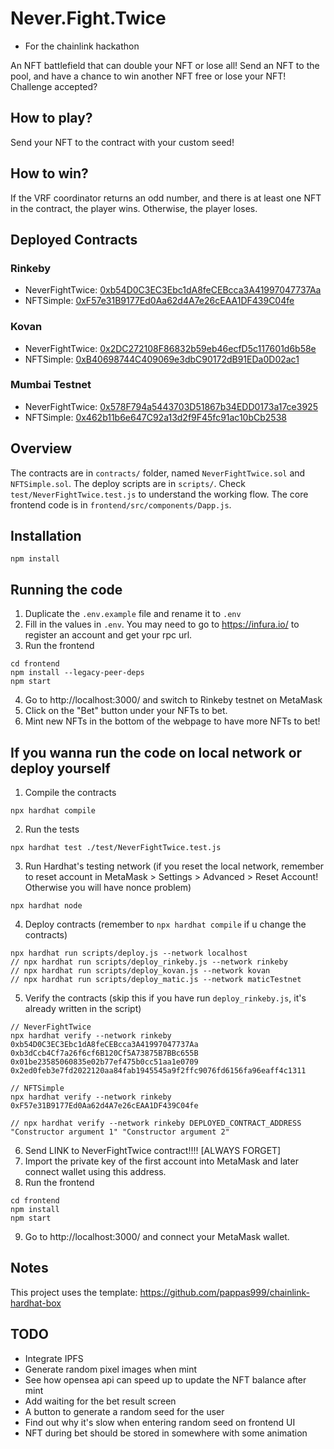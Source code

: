 # Never.Fight.Twice
* For the chainlink hackathon

An NFT battlefield that can double your NFT or lose all!
Send an NFT to the pool, and have a chance to win another NFT free or lose your NFT!
Challenge accepted?

## How to play?
Send your NFT to the contract with your custom seed!

## How to win?
If the VRF coordinator returns an odd number, and there is at least one NFT in the contract, the player wins. Otherwise, the player loses.

## Deployed Contracts
### Rinkeby
- NeverFightTwice: [0xb54D0C3EC3Ebc1dA8feCEBcca3A41997047737Aa](https://rinkeby.etherscan.io/address/0xb54D0C3EC3Ebc1dA8feCEBcca3A41997047737Aa#code)
- NFTSimple: [0xF57e31B9177Ed0Aa62d4A7e26cEAA1DF439C04fe](https://rinkeby.etherscan.io/address/0xF57e31B9177Ed0Aa62d4A7e26cEAA1DF439C04fe#code)

### Kovan
- NeverFightTwice: [0x2DC272108F86832b59eb46ecfD5c117601d6b58e](https://kovan.etherscan.io/address/0x2DC272108F86832b59eb46ecfD5c117601d6b58e#code)
- NFTSimple: [0xB40698744C409069e3dbC90172dB91EDa0D02ac1](https://kovan.etherscan.io/address/0xB40698744C409069e3dbC90172dB91EDa0D02ac1#code)

### Mumbai Testnet
- NeverFightTwice: [0x578F794a5443703D51867b34EDD0173a17ce3925](https://explorer-mumbai.maticvigil.com/address/0x578F794a5443703D51867b34EDD0173a17ce3925)
- NFTSimple: [0x462b11b6e647C92a13d2f9F45fc91ac10bCb2538](https://explorer-mumbai.maticvigil.com/address/0x462b11b6e647C92a13d2f9F45fc91ac10bCb2538)

## Overview
The contracts are in `contracts/` folder, named `NeverFightTwice.sol` and `NFTSimple.sol`. The deploy scripts are in `scripts/`. Check `test/NeverFightTwice.test.js` to understand the working flow. The core frontend code is in `frontend/src/components/Dapp.js`.

## Installation
```
npm install 
```

## Running the code
1. Duplicate the `.env.example` file and rename it to `.env`
2. Fill in the values in `.env`. You may need to go to https://infura.io/ to register an account and get your rpc url.
3. Run the frontend
```
cd frontend
npm install --legacy-peer-deps
npm start
```
4. Go to http://localhost:3000/ and switch to Rinkeby testnet on MetaMask
5. Click on the "Bet" button under your NFTs to bet.
6. Mint new NFTs in the bottom of the webpage to have more NFTs to bet!

## If you wanna run the code on local network or deploy yourself
1. Compile the contracts
```
npx hardhat compile
```
2. Run the tests
```
npx hardhat test ./test/NeverFightTwice.test.js
```
3. Run Hardhat's testing network (if you reset the local network, remember to reset account in MetaMask > Settings > Advanced > Reset Account! Otherwise you will have nonce problem)
```
npx hardhat node
```
4. Deploy contracts (remember to `npx hardhat compile` if u change the contracts)
```
npx hardhat run scripts/deploy.js --network localhost
// npx hardhat run scripts/deploy_rinkeby.js --network rinkeby
// npx hardhat run scripts/deploy_kovan.js --network kovan
// npx hardhat run scripts/deploy_matic.js --network maticTestnet
```
5. Verify the contracts (skip this if you have run `deploy_rinkeby.js`, it's already written in the script)
```
// NeverFightTwice
npx hardhat verify --network rinkeby 0xb54D0C3EC3Ebc1dA8feCEBcca3A41997047737Aa 0xb3dCcb4Cf7a26f6cf6B120Cf5A73875B7BBc655B 0x01be23585060835e02b77ef475b0cc51aa1e0709 0x2ed0feb3e7fd2022120aa84fab1945545a9f2ffc9076fd6156fa96eaff4c1311

// NFTSimple
npx hardhat verify --network rinkeby 0xF57e31B9177Ed0Aa62d4A7e26cEAA1DF439C04fe 

// npx hardhat verify --network rinkeby DEPLOYED_CONTRACT_ADDRESS "Constructor argument 1" "Constructor argument 2"

```
6. Send LINK to NeverFightTwice contract!!!! [ALWAYS FORGET]
7. Import the private key of the first account into MetaMask and later connect wallet using this address.
8. Run the frontend
```
cd frontend
npm install
npm start
```
9. Go to http://localhost:3000/ and connect your MetaMask wallet.

## Notes 
This project uses the template: https://github.com/pappas999/chainlink-hardhat-box

## TODO
- Integrate IPFS
- Generate random pixel images when mint 
- See how opensea api can speed up to update the NFT balance after mint
- Add waiting for the bet result screen 
- A button to generate a random seed for the user
- Find out why it's slow when entering random seed on frontend UI
- NFT during bet should be stored in somewhere with some animation